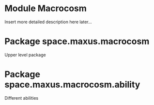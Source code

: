 # Module Macrocosm
Insert more detailed description here later...

# Package space.maxus.macrocosm
Upper level package

# Package space.maxus.macrocosm.ability
Different abilities
